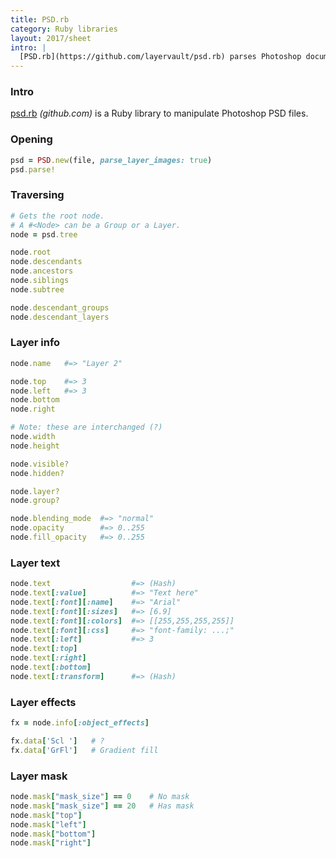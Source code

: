 ```yaml
---
title: PSD.rb
category: Ruby libraries
layout: 2017/sheet
intro: |
  [PSD.rb](https://github.com/layervault/psd.rb) parses Photoshop documents in Ruby.
---
```


### Intro

[psd.rb](https://github.com/layervault/psd.rb) _(github.com)_ is a Ruby library to manipulate
Photoshop PSD files.

### Opening

```ruby
psd = PSD.new(file, parse_layer_images: true)
psd.parse!
```

### Traversing

```ruby
# Gets the root node.
# A #<Node> can be a Group or a Layer.
node = psd.tree
```

```ruby
node.root
node.descendants
node.ancestors
node.siblings
node.subtree
```

```ruby
node.descendant_groups
node.descendant_layers
```

### Layer info

```ruby
node.name   #=> "Layer 2"
```

```ruby
node.top    #=> 3
node.left   #=> 3
node.bottom
node.right
```

```ruby
# Note: these are interchanged (?)
node.width
node.height
```

```ruby
node.visible?
node.hidden?
```

```ruby
node.layer?
node.group?
```

```ruby
node.blending_mode  #=> "normal"
node.opacity        #=> 0..255
node.fill_opacity   #=> 0..255
```

### Layer text

```ruby
node.text                  #=> (Hash)
node.text[:value]          #=> "Text here"
node.text[:font][:name]    #=> "Arial"
node.text[:font][:sizes]   #=> [6.9]
node.text[:font][:colors]  #=> [[255,255,255,255]]
node.text[:font][:css]     #=> "font-family: ...;"
node.text[:left]           #=> 3
node.text[:top]
node.text[:right]
node.text[:bottom]
node.text[:transform]      #=> (Hash)
```

### Layer effects

```ruby
fx = node.info[:object_effects]
```

```ruby
fx.data['Scl ']   # ?
fx.data['GrFl']   # Gradient fill
```

### Layer mask

```ruby
node.mask["mask_size"] == 0    # No mask
node.mask["mask_size"] == 20   # Has mask
node.mask["top"]
node.mask["left"]
node.mask["bottom"]
node.mask["right"]
```
